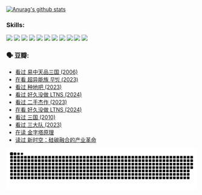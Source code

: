 
[![Anurag's github stats](https://github-readme-stats.vercel.app/api?username=w940853815)](https://github.com/anuraghazra/github-readme-stats)

### Skills:

<code><img height="32" src="https://cdn.jsdelivr.net/npm/simple-icons@v5/icons/python.svg"></code>
<code><img height="32" src="https://cdn.jsdelivr.net/npm/simple-icons@v5/icons/javascript.svg"></code>
<code><img height="32" src="https://cdn.jsdelivr.net/npm/simple-icons@v5/icons/django.svg"></code>
<code><img height="32" src="https://cdn.jsdelivr.net/npm/simple-icons@v5/icons/flask.svg"></code>
<code><img height="32" src="https://cdn.jsdelivr.net/npm/simple-icons@v5/icons/vuetify.svg"></code>
<code><img height="32" src="https://cdn.jsdelivr.net/npm/simple-icons@v5/icons/git.svg"></code>
<code><img height="32" src="https://cdn.jsdelivr.net/npm/simple-icons@v5/icons/docker.svg"></code>
<code><img height="32" src="https://cdn.jsdelivr.net/npm/simple-icons@v5/icons/postgresql.svg"></code>
<code><img height="32" src="https://cdn.jsdelivr.net/npm/simple-icons@v5/icons/elasticsearch.svg"></code>
<code><img height="32" src="https://cdn.jsdelivr.net/npm/simple-icons@v5/icons/macos.svg"></code>
<code><img height="32" src="https://cdn.jsdelivr.net/npm/simple-icons@v5/icons/linux.svg"></code>

### 🗣 豆瓣:

<!-- DOUBAN-ACTIVITIES:START -->
- [看过 易中天品三国‎ (2006)](https://www.douban.com/people/136069238/status/4529910812/?_i=09071987)
- [在看 超异能族 무빙‎ (2023)](https://www.douban.com/people/136069238/status/4527291077/?_i=09071987)
- [看过 种地吧‎ (2023)](https://www.douban.com/people/136069238/status/4527289637/?_i=09071987)
- [看过 好久没做 LTNS‎ (2024)](https://www.douban.com/people/136069238/status/4527289515/?_i=09071987)
- [看过 二手杰作‎ (2023)](https://www.douban.com/people/136069238/status/4522502716/?_i=09071987)
- [在看 好久没做 LTNS‎ (2024)](https://www.douban.com/people/136069238/status/4521969883/?_i=09071987)
- [看过 三国‎ (2010)](https://www.douban.com/people/136069238/status/4521634661/?_i=09071987)
- [看过 三大队‎ (2023)](https://www.douban.com/people/136069238/status/4510323325/?_i=09071987)
- [在读 金字塔原理](https://www.douban.com/people/136069238/status/4507497587/?_i=09071987)
- [读过 新时空：硅碳融合的产业革命](https://www.douban.com/people/136069238/status/4506659177/?_i=09071987)
<!-- DOUBAN-ACTIVITIES:END -->


![Snake animation](https://raw.githubusercontent.com/w940853815/w940853815/output/github-contribution-grid-snake.svg)

<!--
**w940853815/w940853815** is a ✨ _special_ ✨ repository because its `README.md` (this file) appears on your GitHub profile.

Here are some ideas to get you started:

- 🔭 I’m currently working on ...
- 🌱 I’m currently learning ...
- 👯 I’m looking to collaborate on ...
- 🤔 I’m looking for help with ...
- 💬 Ask me about ...
- 📫 How to reach me: ...
- 😄 Pronouns: ...
- ⚡ Fun fact: ...
-->
